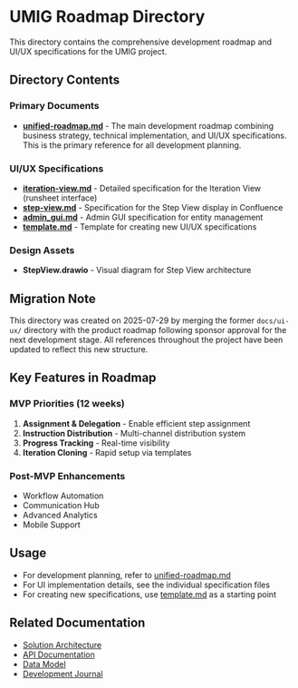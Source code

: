 # UMIG Roadmap Directory

This directory contains the comprehensive development roadmap and UI/UX specifications for the UMIG project.

## Directory Contents

### Primary Documents

- **[unified-roadmap.md](./unified-roadmap.md)** - The main development roadmap combining business strategy, technical implementation, and UI/UX specifications. This is the primary reference for all development planning.

### UI/UX Specifications

- **[iteration-view.md](./iteration-view.md)** - Detailed specification for the Iteration View (runsheet interface)
- **[step-view.md](./step-view.md)** - Specification for the Step View display in Confluence
- **[admin_gui.md](./admin_gui.md)** - Admin GUI specification for entity management
- **[template.md](./template.md)** - Template for creating new UI/UX specifications

### Design Assets

- **StepView.drawio** - Visual diagram for Step View architecture

## Migration Note

This directory was created on 2025-07-29 by merging the former `docs/ui-ux/` directory with the product roadmap following sponsor approval for the next development stage. All references throughout the project have been updated to reflect this new structure.

## Key Features in Roadmap

### MVP Priorities (12 weeks)
1. **Assignment & Delegation** - Enable efficient step assignment
2. **Instruction Distribution** - Multi-channel distribution system
3. **Progress Tracking** - Real-time visibility
4. **Iteration Cloning** - Rapid setup via templates

### Post-MVP Enhancements
- Workflow Automation
- Communication Hub
- Advanced Analytics
- Mobile Support

## Usage

- For development planning, refer to [unified-roadmap.md](./unified-roadmap.md)
- For UI implementation details, see the individual specification files
- For creating new specifications, use [template.md](./template.md) as a starting point

## Related Documentation

- [Solution Architecture](/docs/solution-architecture.md)
- [API Documentation](/docs/api/)
- [Data Model](/docs/dataModel/)
- [Development Journal](/docs/devJournal/)